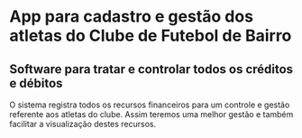 # App para cadastro e gestão dos atletas do Clube de Futebol de Bairro
## Software para tratar e controlar todos os créditos e débitos
O sistema registra todos os recursos financeiros para um controle e gestão referente aos atletas do clube. Assim teremos uma melhor gestão e também facilitar a visualização destes recursos.
